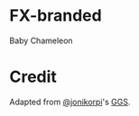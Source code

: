 FX-branded
==========
Baby Chameleon

Credit
==========
Adapted from <a href="www.twitter.com/jonikorpi">@jonikorpi</a>'s <a href="https://github.com/jonikorpi/Golden-Grid-System">GGS</a>.

